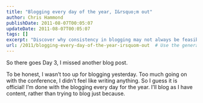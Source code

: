 ```yaml
---
title: "Blogging every day of the year, I&rsquo;m out"
author: Chris Hammond
publishDate: 2011-08-07T00:05:07
updateDate: 2011-08-07T00:05:07
tags: []
excerpt: "Discover why consistency in blogging may not always be feasible and how prioritizing quality content over daily posts can benefit your blog's success."
url: /2011/blogging-every-day-of-the-year-irsquom-out  # Use the generated URL with year
---
```

<p>So there goes Day 3, I missed another blog post.</p>  <p>To be honest, I wasn’t too up for blogging yesterday. Too much going on with the conference, I didn’t feel like writing anything. So I guess it is official! I’m done with the blogging every day for the year. I’ll blog as I have content, rather than trying to blog just because.</p>

